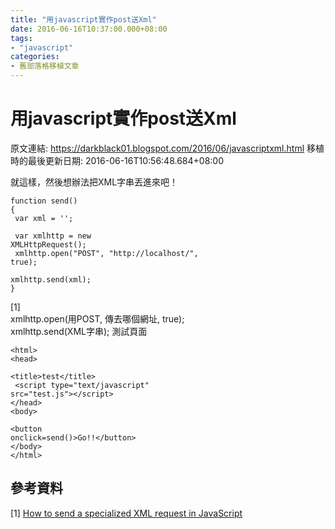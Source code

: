 ```yaml
---
title: "用javascript實作post送Xml"
date: 2016-06-16T10:37:00.000+08:00
tags: 
- "javascript"
categories:
- 舊部落格移植文章
---
```


# 用javascript實作post送Xml

原文連結: https://darkblack01.blogspot.com/2016/06/javascriptxml.html
移植時的最後更新日期: 2016-06-16T10:56:48.684+08:00

就這樣，然後想辦法把XML字串丟進來吧！  <br /><pre class="prettyprint"><code class="language-js">function send() {<br />    var xml = '<body></body>';<br /><br />    var xmlhttp = new XMLHttpRequest();<br />    xmlhttp.open("POST", "http://localhost/", true);<br />    xmlhttp.send(xml);<br />}</code></pre>[1]<br />xmlhttp.open(用POST, 傳去哪個網址, true);<br />xmlhttp.send(XML字串);  測試頁面 <br /><pre class="prettyprint"><code class="language-html">&lt;html&gt;<br />&lt;head&gt;<br />    &lt;title&gt;test&lt;/title&gt;<br />    &lt;script type="text/javascript" src="test.js"&gt;&lt;/script&gt;<br />&lt;/head&gt;<br />&lt;body&gt;<br />    &lt;button onclick=send()&gt;Go!!&lt;/button&gt;<br />&lt;/body&gt;<br />&lt;/html&gt;</code></pre><h2>參考資料</h2>[1]&nbsp;<a href="http://stackoverflow.com/questions/15574719/how-to-send-a-specialized-xml-request-in-javascript" target="_blank">How to send a specialized XML request in JavaScript</a>
